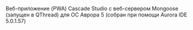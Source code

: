 Веб-приложение (PWA) Cascade Studio с веб-сервером Mongoose (запущен в QThread) для ОС Аврора 5 (собран при помощи Aurora IDE 5.0.1.57)
